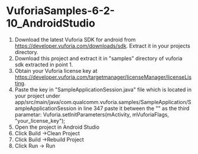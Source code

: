 # VuforiaSamples-6-2-10_AndroidStudio
1. Download the latest Vuforia SDK for android from https://developer.vuforia.com/downloads/sdk. Extract it in your projects directory.
2. Download this project and extract it in "samples" directory of vuforia sdk extracted in point 1.
3. Obtain your Vuforia license key at https://developer.vuforia.com/targetmanager/licenseManager/licenseListing.
4. Paste the key in "SampleApplicationSession.java" file which is located in your project under
app/src/main/java/com.qualcomm.vuforia.samples/SampleApplication/SampleApplicationSession in line 347
paste it between the "" as the third parametar: 
Vuforia.setInitParameters(mActivity, mVuforiaFlags, "your_license_key");
5. Open the project in Android Studio
6. Click Build ->Clean Project
7. Click Build ->Rebuild Project
8. Click Run -> Run 

